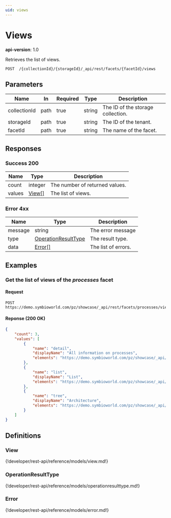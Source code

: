 ```yaml
---
uid: views
---
```

# Views

**api-version**: 1.0

Retrieves the list of views.

```
POST  /{collectionId}/{storageId}/_api/rest/facets/{facetId}/views
```

## Parameters

| Name | In | Required | Type | Description |
|---|---|---|---|---|
| collectionId | path | true | string | The ID of the storage collection. |
| storageId | path | true | string | The ID of the tenant. |
| facetId | path | true | string | The name of the facet. |

## Responses

### Success 200

| Name | Type | Description |
|---|---|---|
| count | integer | The number of returned values. |
| values | [View[]](#view) | The list of views. |

### Error 4xx

| Name | Type | Description |
|---|---|---|
| message | string | The error message |
| type | [OperationResultType](#operationresulttype) | The result type. |
| data | [Error[]](#error) | The list of errors. |

## Examples

### Get the list of views of the *processes* facet

#### Request
```
POST https://demo.symbioworld.com/pz/showcase/_api/rest/facets/processes/views
```

#### Reponse (200 OK)
```json
{
    "count": 3,
    "values": [
        {
            "name": "detail",
            "displayName": "All information on processes",
            "elements": "https://demo.symbioworld.com/pz/showcase/_api/rest/facets/processes/views/detail/elements"
        },
        {
            "name": "list",
            "displayName": "List",
            "elements": "https://demo.symbioworld.com/pz/showcase/_api/rest/facets/processes/views/list/elements"
        },
        {
            "name": "tree",
            "displayName": "Architecture",
            "elements": "https://demo.symbioworld.com/pz/showcase/_api/rest/facets/processes/views/tree/elements"
        }
    ]
}
```

## Definitions

### View
{!developer/rest-api/reference/models/view.md!}

### OperationResultType
{!developer/rest-api/reference/models/operationresulttype.md!}

### Error
{!developer/rest-api/reference/models/error.md!}
